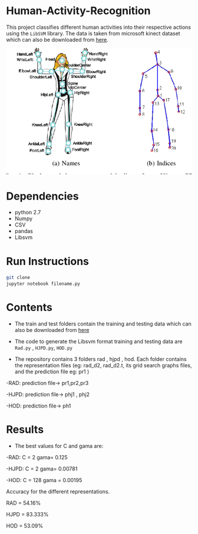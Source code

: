 
# Human-Activity-Recognition

This project classifies different human activities into their respective actions using the `LibSVM` library. The data is taken from microsoft kinect dataset which can also be downloaded from [here](http://pr.cs.cornell.edu/humanactivities/data.php). 

![](Images/1.png)


# Dependencies

* python 2.7
* Numpy
* CSV
* pandas
* Libsvm

# Run Instructions

```bash
git clone
jupyter notebook filename.py 

```

# Contents

* The train and test folders contain the training and testing data which can also be downloaded from [here](http://pr.cs.cornell.edu/humanactivities/data.php)

* The code to generate the Libsvm format training and testing data are `Rad.py` , `HJPD.py`, `HOD.py`
 
* The repository contains 3 folders rad , hjpd , hod. Each folder contains the representation files (eg: rad_d2, rad_d2.t, its grid search graphs files, and the prediction file eg: pr1 )


-RAD: 
prediction file-> pr1,pr2,pr3

-HJPD:
prediction file-> phj1 , phj2

-HOD:
prediction file-> ph1


# Results

* The best values for C and gama are:

-RAD: C = 2  gama= 0.125

-HJPD:  C = 2   gama= 0.00781

-HOD:   C = 128  gama = 0.00195



Accuracy for the different representations.

RAD = 54.16%

HJPD = 83.333%

HOD = 53.09%









